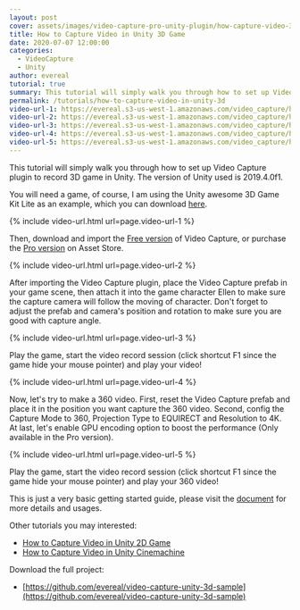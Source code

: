 ```yaml
---
layout: post
cover: assets/images/video-capture-pro-unity-plugin/how-capture-video-3d.png
title: How to Capture Video in Unity 3D Game
date: 2020-07-07 12:00:00
categories:
  - VideoCapture
  - Unity
author: evereal
tutorial: true
summary: This tutorial will simply walk you through how to set up Video Capture plugin to record a 3D game in Unity.
permalink: /tutorials/how-to-capture-video-in-unity-3d
video-url-1: https://evereal.s3-us-west-1.amazonaws.com/video_capture/how_capture_video_3d/1
video-url-2: https://evereal.s3-us-west-1.amazonaws.com/video_capture/how_capture_video_3d/2
video-url-3: https://evereal.s3-us-west-1.amazonaws.com/video_capture/how_capture_video_3d/3
video-url-4: https://evereal.s3-us-west-1.amazonaws.com/video_capture/how_capture_video_3d/4
video-url-5: https://evereal.s3-us-west-1.amazonaws.com/video_capture/how_capture_video_3d/5
---
```


This tutorial will simply walk you through how to set up Video Capture plugin to record 3D game in Unity. The version of Unity used is 2019.4.0f1.

You will need a game, of course, I am using the Unity awesome 3D Game Kit Lite as an example, which you can download <a href="https://assetstore.unity.com/packages/templates/tutorials/3d-game-kit-lite-135162?aid=1100l9ebS" target="_blank">here</a>.

{% include video-url.html url=page.video-url-1 %}

Then, download and import the [Free version](https://evereal.s3-us-west-1.amazonaws.com/video_capture/VideoCaptureTrial_Latest.unitypackage) of Video Capture, or purchase the <a href="https://assetstore.unity.com/packages/slug/155663?aid=1100l9ebS">Pro version</a> on Asset Store.

{% include video-url.html url=page.video-url-2 %}

After importing the Video Capture plugin, place the Video Capture prefab in your game scene, then attach it into the game character Ellen to make sure the capture camera will follow the moving of character. Don't forget to adjust the prefab and camera's position and rotation to make sure you are good with capture angle.

{% include video-url.html url=page.video-url-3 %}

Play the game, start the video record session (click shortcut F1 since the game hide your mouse pointer) and play your video!

{% include video-url.html url=page.video-url-4 %}

Now, let's try to make a 360 video. First, reset the Video Capture prefab and place it in the position you want capture the 360 video. Second, config the Capture Mode to 360, Projection Type to EQUIRECT and Resolution to 4K. At last, let's enable GPU encoding option to boost the performance (Only available in the Pro version).

{% include video-url.html url=page.video-url-5 %}

Play the game, start the video record session (click shortcut F1 since the game hide your mouse pointer) and play your 360 video!

This is just a very basic getting started guide, please visit the <a href="/docs/video-capture-pro-unity-plugin/" target="_blank">document</a> for more details and usages.

Other tutorials you may interested:
* [How to Capture Video in Unity 2D Game](/tutorials/how-to-capture-video-in-unity-2d)
* [How to Capture Video in Unity Cinemachine](/tutorials/how-to-capture-video-in-unity-cinemachine)

Download the full project:
* [https://github.com/evereal/video-capture-unity-3d-sample](https://github.com/evereal/video-capture-unity-3d-sample)
